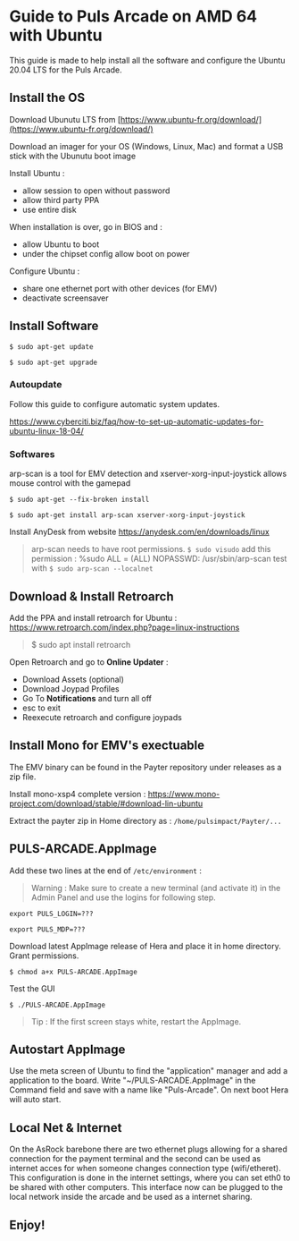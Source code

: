 # Guide to Puls Arcade on AMD 64 with Ubuntu

This guide is made to help install all the software and configure the Ubuntu 20.04 LTS for the Puls Arcade.

## Install the OS

Download Ubunutu LTS from [https://www.ubuntu-fr.org/download/](https://www.ubuntu-fr.org/download/)

Download an imager for your OS (Windows, Linux, Mac) and format a USB stick with the Ubunutu boot image

Install Ubuntu :
- allow session to open without password
- allow third party PPA
- use entire disk

When installation is over, go in BIOS and :
- allow Ubuntu to boot
- under the chipset config allow boot on power

Configure Ubuntu :
- share one ethernet port with other devices (for EMV)
- deactivate screensaver

## Install Software

`$ sudo apt-get update`

`$ sudo apt-get upgrade`

### Autoupdate

Follow this guide to configure automatic system updates.

https://www.cyberciti.biz/faq/how-to-set-up-automatic-updates-for-ubuntu-linux-18-04/

### Softwares

arp-scan is a tool for EMV detection and xserver-xorg-input-joystick allows mouse control with the gamepad

`$ sudo apt-get --fix-broken install`

`$ sudo apt-get install arp-scan xserver-xorg-input-joystick`

Install AnyDesk from website https://anydesk.com/en/downloads/linux

> arp-scan needs to have root permissions.
> `$ sudo visudo`
> add this permission : %sudo ALL = (ALL) NOPASSWD: /usr/sbin/arp-scan
> test with `$ sudo arp-scan --localnet`

## Download & Install Retroarch

Add the PPA and install retroarch for Ubuntu : https://www.retroarch.com/index.php?page=linux-instructions

> $ sudo apt install retroarch

Open Retroarch and go to **Online Updater** :
- Download Assets (optional)
- Download Joypad Profiles
- Go To **Notifications** and turn all off
- esc to exit
- Reexecute retroarch and configure joypads

## Install Mono for EMV's exectuable

The EMV binary can be found in the Payter repository under releases as a zip file.

Install mono-xsp4 complete version : https://www.mono-project.com/download/stable/#download-lin-ubuntu

Extract the payter zip in Home directory as : `/home/pulsimpact/Payter/...`

## PULS-ARCADE.AppImage

Add these two lines at the end of `/etc/environment` :

> Warning : Make sure to create a new terminal (and activate it) in the Admin Panel and use the logins for following step.

`export PULS_LOGIN=???`

`export PULS_MDP=???`

Download latest AppImage release of Hera and place it in home directory. Grant permissions.

`$ chmod a+x PULS-ARCADE.AppImage`

Test the GUI

`$ ./PULS-ARCADE.AppImage`

> Tip : If the first screen stays white, restart the AppImage.

## Autostart AppImage 

Use the meta screen of Ubuntu to find the "application" manager and add a application to the board.
Write "~/PULS-ARCADE.AppImage" in the Command field and save with a name like "Puls-Arcade".
On next boot Hera will auto start.

## Local Net & Internet

On the AsRock barebone there are two ethernet plugs allowing for a shared connection for the payment terminal and the second can be used as internet acces for when someone changes connection type (wifi/etheret).
This configuration is done in the internet settings, where you can set eth0 to be shared with other computers. This interface now can be plugged to the local network inside the arcade and be used as a internet sharing.

## Enjoy!


